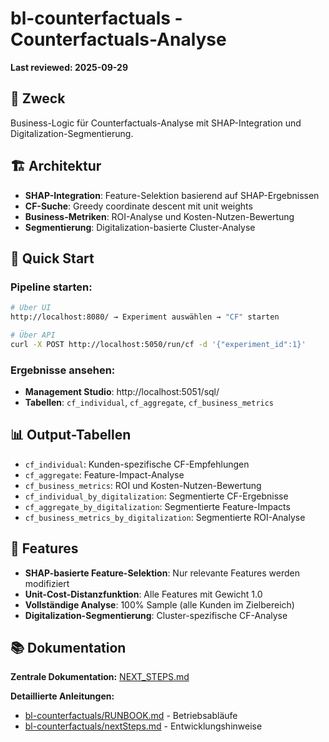 # bl-counterfactuals - Counterfactuals-Analyse

**Last reviewed: 2025-09-29**

## 🎯 **Zweck**

Business-Logic für Counterfactuals-Analyse mit SHAP-Integration und Digitalization-Segmentierung.

## 🏗️ **Architektur**

- **SHAP-Integration**: Feature-Selektion basierend auf SHAP-Ergebnissen
- **CF-Suche**: Greedy coordinate descent mit unit weights
- **Business-Metriken**: ROI-Analyse und Kosten-Nutzen-Bewertung
- **Segmentierung**: Digitalization-basierte Cluster-Analyse

## 🚀 **Quick Start**

### **Pipeline starten:**
```bash
# Über UI
http://localhost:8080/ → Experiment auswählen → "CF" starten

# Über API
curl -X POST http://localhost:5050/run/cf -d '{"experiment_id":1}'
```

### **Ergebnisse ansehen:**
- **Management Studio**: http://localhost:5051/sql/
- **Tabellen**: `cf_individual`, `cf_aggregate`, `cf_business_metrics`

## 📊 **Output-Tabellen**

- `cf_individual`: Kunden-spezifische CF-Empfehlungen
- `cf_aggregate`: Feature-Impact-Analyse
- `cf_business_metrics`: ROI und Kosten-Nutzen-Bewertung
- `cf_individual_by_digitalization`: Segmentierte CF-Ergebnisse
- `cf_aggregate_by_digitalization`: Segmentierte Feature-Impacts
- `cf_business_metrics_by_digitalization`: Segmentierte ROI-Analyse

## 🔧 **Features**

- **SHAP-basierte Feature-Selektion**: Nur relevante Features werden modifiziert
- **Unit-Cost-Distanzfunktion**: Alle Features mit Gewicht 1.0
- **Vollständige Analyse**: 100% Sample (alle Kunden im Zielbereich)
- **Digitalization-Segmentierung**: Cluster-spezifische CF-Analyse

## 📚 **Dokumentation**

**Zentrale Dokumentation:** [NEXT_STEPS.md](../NEXT_STEPS.md)

**Detaillierte Anleitungen:**
- [bl-counterfactuals/RUNBOOK.md](RUNBOOK.md) - Betriebsabläufe
- [bl-counterfactuals/nextSteps.md](nextSteps.md) - Entwicklungshinweise